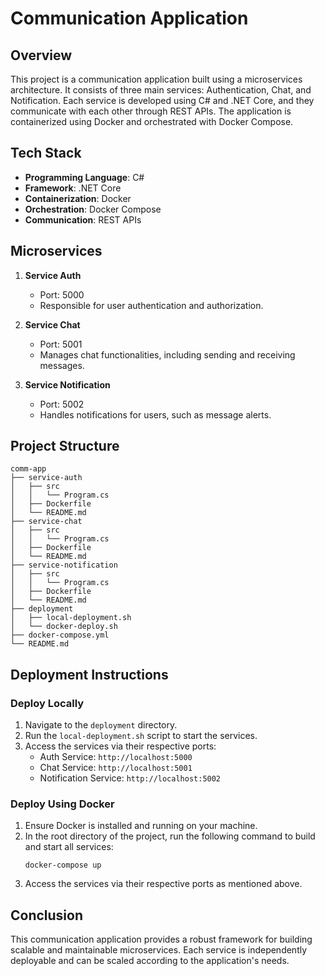 # Communication Application

## Overview
This project is a communication application built using a microservices architecture. It consists of three main services: Authentication, Chat, and Notification. Each service is developed using C# and .NET Core, and they communicate with each other through REST APIs. The application is containerized using Docker and orchestrated with Docker Compose.

## Tech Stack
- **Programming Language**: C#
- **Framework**: .NET Core
- **Containerization**: Docker
- **Orchestration**: Docker Compose
- **Communication**: REST APIs

## Microservices
1. **Service Auth**
   - Port: 5000
   - Responsible for user authentication and authorization.

2. **Service Chat**
   - Port: 5001
   - Manages chat functionalities, including sending and receiving messages.

3. **Service Notification**
   - Port: 5002
   - Handles notifications for users, such as message alerts.

## Project Structure
```
comm-app
├── service-auth
│   ├── src
│   │   └── Program.cs
│   ├── Dockerfile
│   └── README.md
├── service-chat
│   ├── src
│   │   └── Program.cs
│   ├── Dockerfile
│   └── README.md
├── service-notification
│   ├── src
│   │   └── Program.cs
│   ├── Dockerfile
│   └── README.md
├── deployment
│   ├── local-deployment.sh
│   └── docker-deploy.sh
├── docker-compose.yml
└── README.md
```

## Deployment Instructions

### Deploy Locally
1. Navigate to the `deployment` directory.
2. Run the `local-deployment.sh` script to start the services.
3. Access the services via their respective ports:
   - Auth Service: `http://localhost:5000`
   - Chat Service: `http://localhost:5001`
   - Notification Service: `http://localhost:5002`

### Deploy Using Docker
1. Ensure Docker is installed and running on your machine.
2. In the root directory of the project, run the following command to build and start all services:
   ```
   docker-compose up
   ```
3. Access the services via their respective ports as mentioned above.

## Conclusion
This communication application provides a robust framework for building scalable and maintainable microservices. Each service is independently deployable and can be scaled according to the application's needs.